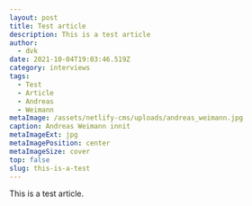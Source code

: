 ```yaml
---
layout: post
title: Test article
description: This is a test article
author:
  - dvk
date: 2021-10-04T19:03:46.519Z
category: interviews
tags:
  - Test
  - Article
  - Andreas
  - Weimann
metaImage: /assets/netlify-cms/uploads/andreas_weimann.jpg
caption: Andreas Weimann innit
metaImageExt: jpg
metaImagePosition: center
metaImageSize: cover
top: false
slug: this-is-a-test
---
```

This is a test article.